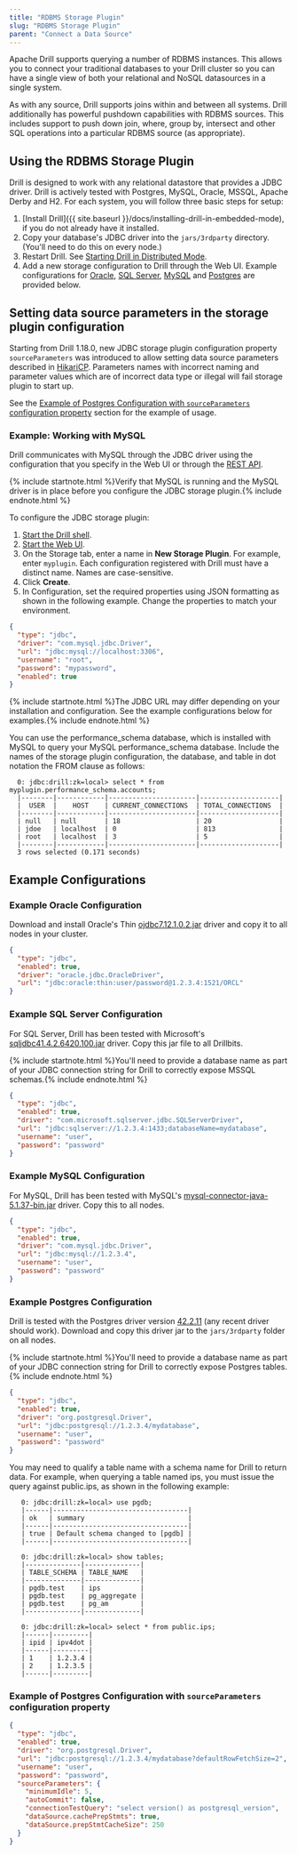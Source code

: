 ```yaml
---
title: "RDBMS Storage Plugin"
slug: "RDBMS Storage Plugin"
parent: "Connect a Data Source"
---
```

Apache Drill supports querying a number of RDBMS instances. This allows you to connect your traditional databases to your Drill cluster so you can have a single view of both your relational and NoSQL datasources in a single system. 

As with any source, Drill supports joins within and between all systems. Drill additionally has powerful pushdown capabilities with RDBMS sources. This includes support to push down join, where, group by, intersect and other SQL operations into a particular RDBMS source (as appropriate).

## Using the RDBMS Storage Plugin

Drill is designed to work with any relational datastore that provides a JDBC driver. Drill is actively tested with
 Postgres, MySQL, Oracle, MSSQL, Apache Derby and H2. For each system, you will follow three basic steps for setup:

  1. [Install Drill]({{ site.baseurl }}/docs/installing-drill-in-embedded-mode), if you do not already have it installed.
  2. Copy your database's JDBC driver into the `jars/3rdparty` directory. (You'll need to do this on every node.)  
  3. Restart Drill. See [Starting Drill in Distributed Mode]({{site.baseurl}}/docs/starting-drill-in-distributed-mode/).
  4. Add a new storage configuration to Drill through the Web UI. Example configurations for [Oracle](#example-oracle-configuration), [SQL Server](#example-sql-server-configuration), [MySQL](#example-mysql-configuration) and [Postgres](#example-postgres-configuration) are provided below.

## Setting data source parameters in the storage plugin configuration

Starting from Drill 1.18.0, new JDBC storage plugin configuration property `sourceParameters` was introduced to allow
 setting data source parameters described in [HikariCP](https://github.com/brettwooldridge/HikariCP#configuration-knobs-baby).
 Parameters names with incorrect naming and parameter values which are of incorrect data type or illegal will fail
 storage plugin to start up.

See the [Example of Postgres Configuration with `sourceParameters` configuration property](#example-of-postgres-configuration-with-sourceparameters-configuration-property)
section for the example of usage.

### Example: Working with MySQL

Drill communicates with MySQL through the JDBC driver using the configuration that you specify in the Web UI or through the [REST API]({{site.baseurl}}/docs/plugin-configuration-basics/#storage-plugin-rest-api).  

{% include startnote.html %}Verify that MySQL is running and the MySQL driver is in place before you configure the JDBC storage plugin.{% include endnote.html %}  

To configure the JDBC storage plugin:

1. [Start the Drill shell]({{site.baseurl}}/docs/starting-drill-on-linux-and-mac-os-x/).  
2. [Start the Web UI]({{site.baseurl}}/docs/starting-the-web-console/).  
3. On the Storage tab, enter a name in **New Storage Plugin**. For example, enter `myplugin`.
   Each configuration registered with Drill must have a distinct name. Names are case-sensitive.  
4. Click **Create**.  
5. In Configuration, set the required properties using JSON formatting as shown in the following example. Change the properties to match your environment.  
```json
{
  "type": "jdbc",
  "driver": "com.mysql.jdbc.Driver",
  "url": "jdbc:mysql://localhost:3306",
  "username": "root",
  "password": "mypassword",
  "enabled": true
}  
```

{% include startnote.html %}The JDBC URL may differ depending on your installation and configuration. See the example configurations below for examples.{% include endnote.html %}  

You can use the performance_schema database, which is installed with MySQL to query your MySQL performance_schema database. Include the names of the storage plugin configuration, the database, and table in dot notation the FROM clause as follows:

      0: jdbc:drill:zk=local> select * from myplugin.performance_schema.accounts;
      |--------|------------|----------------------|--------------------|
      |  USER  |    HOST    | CURRENT_CONNECTIONS  | TOTAL_CONNECTIONS  |
      |--------|------------|----------------------|--------------------|
      | null   | null       | 18                   | 20                 |
      | jdoe   | localhost  | 0                    | 813                |
      | root   | localhost  | 3                    | 5                  |
      |--------|------------|----------------------|--------------------|
      3 rows selected (0.171 seconds)




## Example Configurations

  
### Example Oracle Configuration

Download and install Oracle's Thin [ojdbc7.12.1.0.2.jar](http://www.oracle.com/technetwork/database/features/jdbc/default-2280470.html) driver and copy it to all nodes in your cluster.

```json
{
  "type": "jdbc",
  "enabled": true,
  "driver": "oracle.jdbc.OracleDriver",
  "url": "jdbc:oracle:thin:user/password@1.2.3.4:1521/ORCL"
}
```

### Example SQL Server Configuration

For SQL Server, Drill has been tested with Microsoft's  [sqljdbc41.4.2.6420.100.jar](https://www.microsoft.com/en-US/download/details.aspx?id=11774) driver. Copy this jar file to all Drillbits. 

{% include startnote.html %}You'll need to provide a database name as part of your JDBC connection string for Drill to correctly expose MSSQL schemas.{% include endnote.html %}
```json
{
  "type": "jdbc",
  "enabled": true,
  "driver": "com.microsoft.sqlserver.jdbc.SQLServerDriver",
  "url": "jdbc:sqlserver://1.2.3.4:1433;databaseName=mydatabase",
  "username": "user",
  "password": "password"
}
```

### Example MySQL Configuration

For MySQL, Drill has been tested with MySQL's [mysql-connector-java-5.1.37-bin.jar](http://dev.mysql.com/downloads/connector/j/) driver. Copy this to all nodes.
```json
{
  "type": "jdbc",
  "enabled": true,
  "driver": "com.mysql.jdbc.Driver",
  "url": "jdbc:mysql://1.2.3.4",
  "username": "user",
  "password": "password"
}  
```

### Example Postgres Configuration

Drill is tested with the Postgres driver version [42.2.11](https://mvnrepository.com/artifact/org.postgresql/postgresql) (any recent driver should work).
 Download and copy this driver jar to the `jars/3rdparty` folder on all nodes.

{% include startnote.html %}You'll need to provide a database name as part of your JDBC connection string for Drill to correctly expose Postgres tables.{% include endnote.html %}

```json
{
  "type": "jdbc",
  "enabled": true,
  "driver": "org.postgresql.Driver",
  "url": "jdbc:postgresql://1.2.3.4/mydatabase",
  "username": "user",
  "password": "password"
}  
```

You may need to qualify a table name with a schema name for Drill to return data. For example, when querying a table named ips, you must issue the query against public.ips, as shown in the following example:  

       0: jdbc:drill:zk=local> use pgdb;          
       |------|----------------------------------|
       | ok   | summary                          |
       |------|----------------------------------|
       | true | Default schema changed to [pgdb] |
       |------|----------------------------------|
        
       0: jdbc:drill:zk=local> show tables;          
       |--------------|--------------|
       | TABLE_SCHEMA | TABLE_NAME   |
       |--------------|--------------|
       | pgdb.test    | ips          |
       | pgdb.test    | pg_aggregate |
       | pgdb.test    | pg_am        |
       |--------------|--------------|

       0: jdbc:drill:zk=local> select * from public.ips;          
       |------|---------|
       | ipid | ipv4dot |
       |------|---------|
       | 1    | 1.2.3.4 |
       | 2    | 1.2.3.5 |
       |------|---------|

### Example of Postgres Configuration with `sourceParameters` configuration property
```json
{
  "type": "jdbc",
  "enabled": true,
  "driver": "org.postgresql.Driver",
  "url": "jdbc:postgresql://1.2.3.4/mydatabase?defaultRowFetchSize=2",
  "username": "user",
  "password": "password",
  "sourceParameters": {
    "minimumIdle": 5,
    "autoCommit": false,
    "connectionTestQuery": "select version() as postgresql_version",
    "dataSource.cachePrepStmts": true,
    "dataSource.prepStmtCacheSize": 250
  }
}  
```

